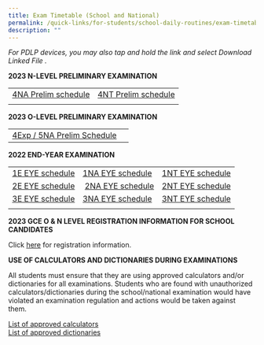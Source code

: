 ```yaml
---
title: Exam Timetable (School and National)
permalink: /quick-links/for-students/school-daily-routines/exam-timetable-school-national/
description: ""
---
```

_For PDLP devices, you may also tap and hold the link and select Download Linked File ._

**2023 N-LEVEL PRELIMINARY EXAMINATION**

| | | 
| -------- | -------- | 
| [4NA Prelim schedule](/files/2023%20n%20prelim%20timetable_4na%20(1).pdf) | [4NT Prelim schedule](/files/2023%20n%20prelim%20timetable_4nt.pdf) | 
| | |



**2023 O-LEVEL PRELIMINARY EXAMINATION**

| | | 
| -------- | -------- | 
| [4Exp / 5NA Prelim Schedule](/files/2023%20o%20level%20prelim%20timetable_4e5n%206_jul.pdf)


**2022 END-YEAR EXAMINATION**

| | | |
| -------- | -------- | -------- | 
| [1E EYE schedule](/files/EYE_1E_29%20Aug.pdf) | [1NA EYE schedule](/files/EYE_1NA_29%20Aug.pdf) | [1NT EYE schedule](/files/Updated%201NT%20EYE%20PG.pdf)  |
| [2E EYE schedule](/files/EYE_2E_29%20Aug.pdf) |&nbsp;[2NA EYE schedule](/files/EYE_2NA_29%20Aug.pdf) | [2NT EYE schedule](/files/Updated%202NT%20EYE%20PG.pdf) |
| [3E EYE schedule](/files/Updated%203E%20EYE%20PG.pdf) |[3NA EYE schedule](/files/Updated%203NA%20EYE%20PG.pdf) | [3NT EYE schedule ](/files/Updated%203NT%20EYE%20PG.pdf) |
| | | |

**2023 GCE O &amp; N LEVEL REGISTRATION INFORMATION FOR SCHOOL CANDIDATES**

Click [here](/files/2023_registration_information_for_school_candidates.pdf) for registration information.

**USE OF CALCULATORS AND DICTIONARIES DURING EXAMINATIONS**

All students must ensure that they are using approved calculators and/or dictionaries for all examinations. Students who are found with unauthorized calculators/dictionaries during the school/national examination would have violated an examination regulation and actions would be taken against them.  

[List of approved calculators](/files/2023%20guidelines_calculators.pdf)<br>
[List of approved dictionaries](/files/2023%20list_of_dictionaries_for_examination.pdf)